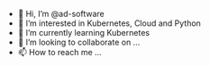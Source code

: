 - 👋 Hi, I’m @ad-software
- 👀 I’m interested in Kubernetes, Cloud and Python
- 🌱 I’m currently learning Kubernetes
- 💞️ I’m looking to collaborate on ...
- 📫 How to reach me ...

<!---
ad-software/ad-software is a ✨ special ✨ repository because its `README.md` (this file) appears on your GitHub profile.
You can click the Preview link to take a look at your changes.
--->
